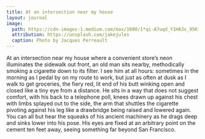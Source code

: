 ```yaml
---
title: At an intersection near my house
layout: journal
image:
  path: https://cdn-images-1.medium.com/max/1600/1*qi-A7uqd_Y1HA3x_95KfoQ.png
  attribution: https://unsplash.com/jakejules
  caption: Photo by Jacques Perreault
---
```


At an intersection near my house where a convenient store’s neon illuminates the
sidewalk out front, an old man sits nearby, methodically smoking a cigarette
down to its filter. I see him at all hours: sometimes in the morning as I pedal
by on my route to work, but just as often at dusk as I walk to get groceries,
the fiery red, lit end of his butt winking open and closed like a tiny eye from
a distance. He sits in a way that does not suggest comfort, with his back to a
telephone poll, knees drawn up against his chest with limbs splayed out to the
side, the arm that shuttles the cigarette pivoting against his leg like a
drawbridge being raised and lowered again. You can all but hear the squeaks of
his ancient machinery as he drags deep and sinks lower into his pose. His eyes
are fixed at an arbitrary point on the cement ten feet away, seeing something
far beyond San Francisco.
